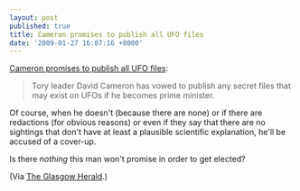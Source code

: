 ```yaml
---
layout: post
published: true
title: Cameron promises to publish all UFO files
date: '2009-01-27 16:07:16 +0000'
---
```


[Cameron promises to publish all UFO files](http://www.theherald.co.uk/news/news/display.var.2484947.0.cameron_promises_to_publish_all_ufo_files.php):

> Tory leader David Cameron has vowed to publish any secret files that
> may exist on UFOs if he becomes prime minister.

Of course, when he doesn't (because there are none) or if there are
redactions (for obvious reasons) or even if they say that there are no
sightings that don't have at least a plausible scientific explanation,
he'll be accused of a cover-up.

Is there *nothing* this man won't promise in order to get elected?

(Via [The Glasgow Herald](http://www.theherald.co.uk/news/news/rss.xml).)
